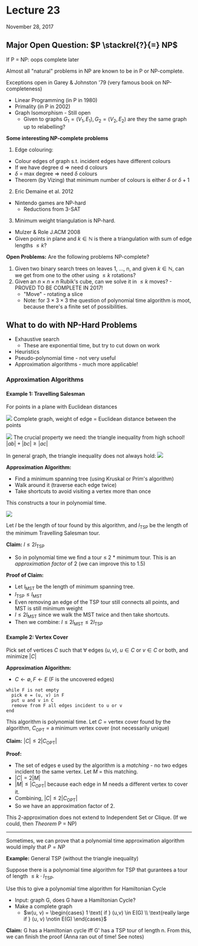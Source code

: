 # Lecture 23
November 28, 2017

## Major Open Question: $P \stackrel{?}{=} NP$

If P = NP:
oops complete later


Almost all "natural" problems in NP are known to be in P or NP-complete.

Exceptions open in Garey & Johnston '79 (very famous book on NP-completeness)
* Linear Programming (in P in 1980)
* Primality (in P in 2002)
* Graph Isomorphism - Still open
  - Given to graphs $G_1 = (V_1, E_1), G_2=(V_2, E_2)$ are they the same graph up to relabelling?

**Some interesting NP-complete problems**
1. Edge colouring:
  * Colour edges of graph s.t. incident edges have different colours
  * If we have degree d => need d colours
  * $\delta$ = max degree => need $\delta$ colours
  * Theorem (by Vizing) that minimum number of colours is either $\delta$ or $\delta + 1$
2. Eric Demaine et al. 2012
  * Nintendo games are NP-hard
    - Reductions from 3-SAT
3. Minimum weight triangulation is NP-hard.
  * Mulzer & Role J.ACM 2008
  * Given points in plane and $k \in \mathbb{N}$ is there a triangulation with sum of edge lengths $\leq k$?

**Open Problems:** Are the following problems NP-complete?
1. Given two binary search trees on leaves 1, ..., n, and given $k \in \mathbb{N}$, can we get from one to the other using $\leq k$ rotations?
2. Given an $n \times n \times n$ Rubik's cube, can we solve it in $\leq k$ moves? - PROVED TO BE COMPLETE IN 2017!
    * "Move" - rotating a slice
    * Note: for $3 \times 3 \times 3$ the question of polynomial time algorithm is moot, because there's a finite set of possibilities.

## What to do with NP-Hard Problems
* Exhaustive search
  - These are exponential time, but try to cut down on work
* Heuristics
* Pseudo-polynomial time - not very useful
* Approximation algorithms - much more applicable!

### Approximation Algorithms
#### Example 1: Travelling Salesman
For points in a plane with Euclidean distances

![](https://i.imgur.com/miSTm2m.png) Complete graph, weight of edge = Euclidean distance between the points

![](https://i.imgur.com/4q8BqVM.png) The crucial property we need: the triangle inequality from high school! $|ab| + |bc| \geq |ac|$

In general graph, the triangle inequality does not always hold: ![](https://i.imgur.com/OgOmwRW.png)

**Approximation Algorithm:**
* Find a minimum spanning tree (using Kruskal or Prim's algorithm)
* Walk around it (traverse each edge twice)
* Take shortcuts to avoid visiting a vertex more than once

This constructs a tour in polynomial time.

![](https://i.imgur.com/VezunF9.png)

Let $l$ be the length of tour found by this algorithm, and $l_{\text{TSP}}$ be the length of the minimum Travelling Salesman tour.

**Claim:** $l \leq 2l_{\text{TSP}}$
* So in polynomial time we find a tour $\leq$ 2 * minimum tour. This is an *approximation factor* of 2 (we can improve this to 1.5)

**Proof of Claim:**
* Let $l_{\text{MST}}$ be the length of minimum spanning tree.
* $l_{\text{TSP}} \leq l_{\text{MST}}$
* Even removing an edge of the TSP tour still connects all points, and MST is still minimum weight
* $l \leq 2l_{\text{MST}}$ since we walk the MST twice and then take shortcuts.
* Then we combine: $l \leq 2l_{\text{MST}} \leq 2l_{\text{TSP}}$

#### Example 2: Vertex Cover
Pick set of vertices $C$ such that $\forall$ edges $(u, v)$, $u \in C$ or $v \in C$ or both, and minimize $|C|$

**Approximation Algorithm:**
* $C \leftarrow \emptyset, F \leftarrow E$ (F is the uncovered edges)
```
while F is not empty
  pick e = (u, v) in F
  put u and v in C
  remove from F all edges incident to u or v
end
```
This algorithm is polynomial time. Let $C$ = vertex cover found by the algorithm, $C_{\text{OPT}}$ = a minimum vertex cover (not necessarily unique)

**Claim:** $|C| \leq 2|C_{\text{OPT}}|$

**Proof:**
* The set of edges e used by the algorithm is a *matching* - no two edges incident to the same vertex. Let $M$ = this matching.
* $|C| = 2|M|$
* $|M| \leq |C_{\text{OPT}}|$ because each edge in M needs a different vertex to cover it.
* Combining, $|C| \leq 2|C_{\text{OPT}}|$
* So we have an approximation factor of 2.

This 2-approximation does not extend to Independent Set or Clique. (If we could, then *Theorem* P = NP)

***

Sometimes, we can prove that a polynomial time approximation algorithm would imply that $P = NP$

**Example:** General TSP (without the triangle inequality)

Suppose there is a polynomial time algorithm for TSP that gurantees a tour of length $\leq k \cdot l_{\text{TSP}}$.

Use this to give a polynomial time algorithm for Hamiltonian Cycle
* Input: graph G, does G have a Hamiltonian Cycle?
* Make a complete graph
  - $w(u, v) = \begin{cases} 1 \text{ if } (u,v) \in E(G) \\ \text{really large if } (u, v) \notin E(G) \end{cases}$

**Claim:** G has a Hamiltonian cycle iff G' has a TSP tour of length n. From this, we can finish the proof (Anna ran out of time! See notes)
